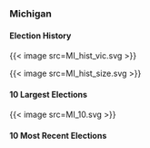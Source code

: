 ### Michigan

#### Election History
{{< image src=MI_hist_vic.svg >}}

{{< image src=MI_hist_size.svg >}}

#### 10 Largest Elections
{{< image src=MI_10.svg >}}

#### 10 Most Recent Elections

